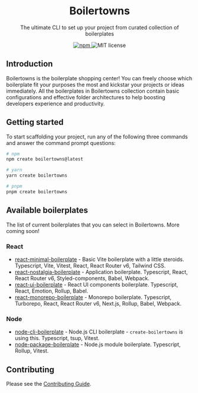 <h1 align="center">Boilertowns</h1>

<p align="center">
  The ultimate CLI to set up your project from curated collection of boilerplates
</p>

<div align="center">
  <a href="https://www.npmjs.com/package/create-boilertowns">
    <img alt="npm" src="https://img.shields.io/npm/v/create-boilertowns?style=flat-square">
  </a>
  <img src="https://img.shields.io/github/license/boilertowns/react-nostalgia-boilerplate?style=flat-square" alt="MIT license" >
</div>

## Introduction

Boilertowns is the boilerplate shopping center! You can freely choose which boilerplate fit your purposes the most and kickstar your projects or ideas immediately. All the boilerplates in Boilertowns collection contain basic configurations and effective folder architectures to help boosting developers experience and productivity.

## Getting started

To start scaffolding your project, run any of the following three commands and answer the command prompt questions:

```bash
# npm
npm create boilertowns@latest

# yarn
yarn create boilertowns

# pnpm
pnpm create boilertowns
```

## Available boilerplates

The list of current boilerplates that you can select in Boilertowns. More coming soon!

### React

- [react-minimal-boilerplate](https://github.com/boilertowns/react-minimal-boilerplate) - Basic Vite boilerplate with a little steroids. Typescript, Vite, Vitest, React, React Router v6, Tailwind CSS.
- [react-nostalgia-boilerplate](https://github.com/boilertowns/react-nostalgia-boilerplate) - Application boilerplate. Typescript, React, React Router v6, Styled-components, Babel, Webpack.
- [react-ui-boilerplate](https://github.com/boilertowns/react-ui-boilerplate) - React UI components boilerplate. Typescript, React, Emotion, Rollup, Babel.
- [react-monorepo-boilerplate](https://github.com/boilertowns/react-monorepo-boilerplate) - Monorepo boilerplate. Typescript, Turborepo, React, React Router v6, Next.js, Rollup, Babel, Webpack.

### Node

- [node-cli-boilerplate](https://github.com/boilertowns/node-cli-boilerplate) - Node.js CLI boilerplate - `create-boilertowns` is using this. Typescript, tsup, Vitest.
- [node-package-boilerplate](https://github.com/boilertowns/node-package-boilerplate) - Node.js module boilerplate. Typescript, Rollup, Vitest.

## Contributing

Please see the [Contributing Guide](/CONTRIBUTING.md).
